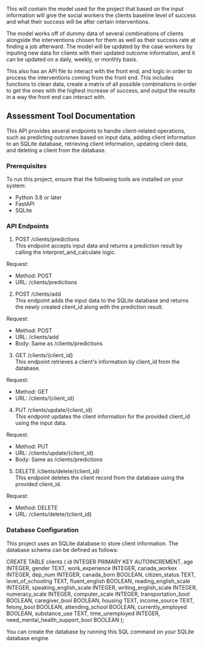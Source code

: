 This will contain the model used for the project that based on the input information will give the social workers the clients baseline level of success and what their success will be after certain interventions.

The model works off of dummy data of several combinations of clients alongside the interventions chosen for them as well as their success rate at finding a job afterward. The model will be updated by the case workers by inputing new data for clients with their updated outcome information, and it can be updated on a daily, weekly, or monthly basis.

This also has an API file to interact with the front end, and logic in order to process the interventions coming from the front end. This includes functions to clean data, create a matrix of all possible combinations in order to get the ones with the highest increase of success, and output the results in a way the front end can interact with.

## Assessment Tool Documentation

This API provides several endpoints to handle client-related operations, such as predicting outcomes based on input data, adding client information to an SQLite database, retrieving client information, updating client data, and deleting a client from the database.

### Prerequisites
To run this project, ensure that the following tools are installed on your system:

* Python 3.8 or later
* FastAPI
* SQLite

### API Endpoints
1. POST /clients/predictions  
This endpoint accepts input data and returns a prediction result by calling the interpret_and_calculate logic.

Request:
* Method: POST
* URL: /clients/predictions

2. POST /clients/add  
This endpoint adds the input data to the SQLite database and returns the newly created client_id along with the prediction result.

Request:
* Method: POST
* URL: /clients/add
* Body: Same as /clients/predictions

3. GET /clients/{client_id}  
This endpoint retrieves a client's information by client_id from the database.

Request:
* Method: GET
* URL: /clients/{client_id}

4. PUT /clients/update/{client_id}  
This endpoint updates the client information for the provided client_id using the input data.

Request:

* Method: PUT
* URL: /clients/update/{client_id}
* Body: Same as /clients/predictions

5. DELETE /clients/delete/{client_id}  
This endpoint deletes the client record from the database using the provided client_id.

Request:
* Method: DELETE
* URL: /clients/delete/{client_id}

### Database Configuration
This project uses an SQLite database to store client information. The database schema can be defined as follows:

CREATE TABLE clients (
    id INTEGER PRIMARY KEY AUTOINCREMENT,
    age INTEGER,
    gender TEXT,
    work_experience INTEGER,
    canada_workex INTEGER,
    dep_num INTEGER,
    canada_born BOOLEAN,
    citizen_status TEXT,
    level_of_schooling TEXT,
    fluent_english BOOLEAN,
    reading_english_scale INTEGER,
    speaking_english_scale INTEGER,
    writing_english_scale INTEGER,
    numeracy_scale INTEGER,
    computer_scale INTEGER,
    transportation_bool BOOLEAN,
    caregiver_bool BOOLEAN,
    housing TEXT,
    income_source TEXT,
    felony_bool BOOLEAN,
    attending_school BOOLEAN,
    currently_employed BOOLEAN,
    substance_use TEXT,
    time_unemployed INTEGER,
    need_mental_health_support_bool BOOLEAN
);

You can create the database by running this SQL command on your SQLite database engine.